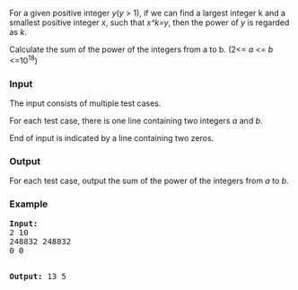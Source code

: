 <p>For a given positive integer <em>y</em>(<em>y</em> &gt; 1), if we can find a largest integer k and a smallest positive integer <em>x</em>, such that <em>x^k=y</em>, then the power of <em>y</em> is regarded as <em>k</em>.</p>
<p>Calculate the sum of the power of the integers from a to b. (2&lt;= <em>a</em> &lt;= <em>b</em> &lt;=10<sup>18</sup>)</p>
<h3>Input</h3>
<p>The input consists of multiple test cases.</p>
<p>For each test case, there is one line containing two integers <em>a</em> and <em>b</em>.</p>
<p>End of input is indicated by a line containing two zeros.</p>
<h3>Output</h3>
<p>For each test case, output the sum of the power of the integers from <em>a</em> to <em>b</em>.</p>
<h3>Example</h3>
<pre><strong>Input:</strong>
2 10
248832 248832
0 0

<strong>Output:</strong>
13
5
</pre>